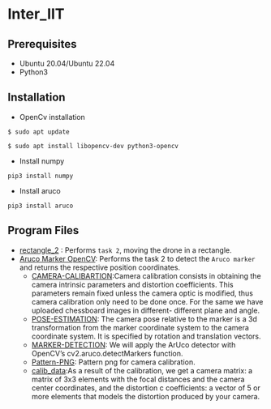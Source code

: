 # Inter_IIT

## Prerequisites
- Ubuntu 20.04/Ubuntu 22.04
- Python3 

## Installation
- OpenCv installation 
```
$ sudo apt update
```
```
$ sudo apt install libopencv-dev python3-opencv
```
- Install numpy
```
pip3 install numpy
```
- Install aruco
```
pip3 install aruco
```

## Program Files
- [rectangle_2](https://github.com/Adityakumar2004/inter_iit/blob/main/rectangle_2.py) : Performs ```task 2```, moving the drone in a rectangle. 
- [Aruco Marker OpenCV](https://github.com/Adityakumar2004/inter_iit/tree/main/Aruco%20Marker%20OpenCV): Performs the task 2 to detect the ```Aruco marker``` and returns the respective position coordinates.
    - [CAMERA-CALIBARTION](https://github.com/Adityakumar2004/inter_iit/tree/main/Aruco%20Marker%20OpenCV/CAMERA-CALIBARTION):Camera calibration consists                                        in obtaining the camera intrinsic parameters and distortion coefficients. This parameters remain fixed unless the camera optic                                        is modified, thus camera calibration only need to be done once. For the same we have uploaded chessboard images in different-                                        different plane and angle. 
    - [POSE-ESTIMATION](https://github.com/Adityakumar2004/inter_iit/tree/main/Aruco%20Marker%20OpenCV/POSE-ESTIMATION): The camera pose relative to the                                        marker is a 3d transformation from the marker coordinate system to the camera coordinate system. It is specified by rotation and                                      translation vectors.
    - [MARKER-DETECTION](https://github.com/Adityakumar2004/inter_iit/tree/main/Aruco%20Marker%20OpenCV/MARKER-DETECTION): We will apply the ArUco detector                                      with OpenCV’s cv2.aruco.detectMarkers function.
    - [Pattern-PNG](https://github.com/Adityakumar2004/inter_iit/tree/main/Aruco%20Marker%20OpenCV/Pattern-PNG): Pattern png for camera calibration.
    - [calib_data](https://github.com/Adityakumar2004/inter_iit/tree/main/Aruco%20Marker%20OpenCV/calib_data):As a result of the calibration, we get a                                          camera matrix: a matrix of 3x3 elements with the focal distances and the camera center coordinates, and the distortion c                                              coefficients: a vector of 5 or more elements that models the distortion produced by your camera.
              

